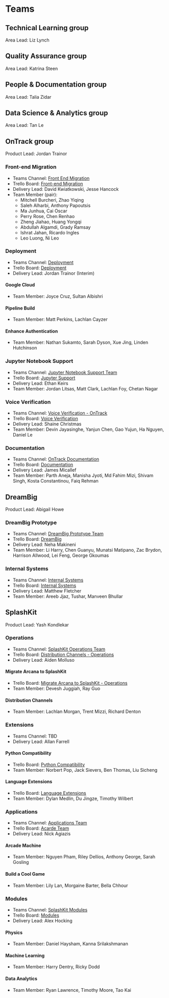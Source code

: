 # Teams

## Technical Learning group

Area Lead: Liz Lynch

## Quality Assurance group

Area Lead: Katrina Steen

## People & Documentation group

Area Lead: Talia Zidar

## Data Science & Analytics group

Area Lead: Tan Le

## OnTrack group

Product Lead: Jordan Trainor

### Front-end Migration

- Teams Channel: [Front End Migration](https://teams.microsoft.com/_?tenantId=d02378ec-1688-46d5-8540-1c28b5f470f6#/school/conversations/Front%20End%20Migration?groupId=0e15669c-3f66-49aa-b023-640fe1dda2e0&threadId=19:40cc53f7f52d42cd8d15bddad593aa01@thread.tacv2&ctx=channel)
- Trello Board: [Front-end Migration](https://trello.com/b/pFPgCaIo/front-end-migration)
- Delivery Lead: David Kwiatkowski, Jesse Hancock
- Team Member (pair):
  - Mitchell Burcheri, Zhao Yiqing
  - Saleh Alharbi, Anthony Papoutsis
  - Ma Junhua, Cai Oscar
  - Perry Rose, Chen Renhao
  - Zheng Jiahao, Huang Yongqi
  - Abdullah Algamdi, Grady Ramsay
  - Ishrat Jahan, Ricardo Ingles
  - Leo Luong, Ni Leo

### Deployment

- Teams Channel: [Deployment](https://teams.microsoft.com/_?tenantId=d02378ec-1688-46d5-8540-1c28b5f470f6#/school/conversations/Deployment?groupId=0e15669c-3f66-49aa-b023-640fe1dda2e0&threadId=19:42df0a88caed442a867bc8c41c25416d@thread.tacv2&ctx=channel)
- Trello Board: [Deployment](https://trello.com/b/dI1yx9A1/deployment)
- Delivery Lead: Jordan Trainor (Interim)

#### Google Cloud

- Team Member: Joyce Cruz, Sultan Albishri

#### Pipeline Build

- Team Member: Matt Perkins, Lachlan Cayzer

#### Enhance Authentication

- Team Member: Nathan Sukamto, Sarah Dyson, Xue Jing, Linden Hutchinson

### Jupyter Notebook Support

- Teams Channel: [Jupyter Notebook Support Team](https://teams.microsoft.com/_?tenantId=d02378ec-1688-46d5-8540-1c28b5f470f6#/school/conversations/General?threadId=19:TfS2kJmJ0HXihVO4_9pXuxrzAN_4em5uQgIvQByzhWQ1@thread.tacv2&ctx=channel)
- Trello Board: [Jupyter Support](https://trello.com/b/3lWJEuDQ/jupyter-sypport)
- Delivery Lead: Ethan Keirs 
- Team Member: Jordan Litsas, Matt Clark, Lachlan Foy, Chetan Nagar

### Voice Verification

- Teams Channel: [Voice Verification - OnTrack](https://teams.microsoft.com/_?tenantId=d02378ec-1688-46d5-8540-1c28b5f470f6#/school/conversations/Voice%20Verification%20-%20OnTrack?groupId=0e15669c-3f66-49aa-b023-640fe1dda2e0&threadId=19:ea448ec4e26449a5b74e0d6dc9be71f4@thread.tacv2&ctx=channel)
- Trello Board: [Voice Verification](https://trello.com/b/lkRdh1Fp/voice-verification)
- Delivery Lead: Shaine Christmas
- Team Member: Devin Jayasinghe, Yanjun Chen, Gao Yujun, Ha Nguyen, Daniel Le

### Documentation

- Teams Channel: [OnTrack Documentation](https://teams.microsoft.com/l/channel/19%3arhz4yutH2rF0sJU-xbcqAIS-tZ59n3j2c5LMzqDdicA1%40thread.tacv2/General?groupId=215e9f4e-95e6-4a1a-84b7-489f22d4ecae&tenantId=d02378ec-1688-46d5-8540-1c28b5f470f6)
- Trello Board: [Documentation](https://trello.com/b/FHz8evJG/documentation)
- Delivery Lead: James Micallef
- Team Member: Parth Aneja, Manisha Jyoti, Md Fahim Mizi, Shivam Singh, Kosta Constantinou, Faiq Rehman

## DreamBig

Product Lead: Abigail Howe

### DreamBig Prototype

- Teams Channel: [DreamBig Prototype Team](https://teams.microsoft.com/_?tenantId=d02378ec-1688-46d5-8540-1c28b5f470f6#/school/conversations/DreamBig%20Prototype%20Team?groupId=0e15669c-3f66-49aa-b023-640fe1dda2e0&threadId=19:71cf013320fb430db1e7427d9d7d61ad@thread.tacv2&ctx=channel)
- Trello Board: [DreamBig](https://trello.com/b/5hGRqxJO/dreambig)
- Delivery Lead: Neha Makineni
- Team Member: Li Harry, Chen Guanyu, Munatsi Matipano, Zac Brydon, Harrison Allwood, Lei Feng, George Gkoumas

### Internal Systems

- Teams Channel: [Internal Systems](https://teams.microsoft.com/_?tenantId=d02378ec-1688-46d5-8540-1c28b5f470f6#/school/conversations/Internal%20Systems?groupId=0e15669c-3f66-49aa-b023-640fe1dda2e0&threadId=19:8778e877fdca4e899c42d52b1b1ead32@thread.tacv2&ctx=channel)
- Trello Board: [Internal Systems](https://trello.com/b/Y3chllnR/internal-systems)
- Delivery Lead: Matthew Fletcher
- Team Member: Areeb Jjaz, Tushar, Manveen Bhullar

## SplashKit

Product Lead: Yash Kondlekar

### Operations

- Teams Channel: [SplashKit Operations Team](https://teams.microsoft.com/_?tenantId=d02378ec-1688-46d5-8540-1c28b5f470f6#/school/conversations/SplashKit%20Operations%20Team?groupId=0e15669c-3f66-49aa-b023-640fe1dda2e0&threadId=19:845469c493864784b3de109e2da8060b@thread.tacv2&ctx=channel)
- Trello Board: [Distribution Channels - Operations](https://trello.com/b/uDYt4NJB/distribution-channels-operations)
- Delivery Lead: Aiden Molluso

#### Migrate Arcana to SplashKit

- Trello Board: [Migrate Arcana to SplashKit - Operations](https://trello.com/b/23WxTlXO/migrate-arcana-to-splashkit-operations)
- Team Member: Devesh Juggiah, Ray Guo

#### Distribution Channels

- Team Member: Lachlan Morgan, Trent Mizzi, Richard Denton

### Extensions

- Teams Channel: TBD
- Delivery Lead: Allan Farrell

#### Python Compatibility

- Trello Board: [Python Compatibility](https://trello.com/b/cZXHjIv0/python-compatability)
- Team Member: Norbert Pop, Jack Sievers, Ben Thomas, Liu Sicheng

#### Language Extensions

- Trello Board: [Language Extensions](https://trello.com/b/xIVeBYwU/language-extensions)
- Team Member: Dylan Medlin, Du Jingze, Timothy Wilbert

### Applications

- Teams Channel: [Applications Team](https://teams.microsoft.com/_?tenantId=d02378ec-1688-46d5-8540-1c28b5f470f6#/school/conversations/Applications%20Team?threadId=19:1a52251788de42edbda8153f1913bd90@thread.tacv2&ctx=channel)
- Trello Board: [Acarde Team](https://trello.com/b/cnMs1BW6/arcade-team)
- Delivery Lead: Nick Agiazis

#### Arcade Machine

- Team Member: Nguyen Pham, Riley Dellios, Anthony George, Sarah Gosling

#### Build a Cool Game

- Team Member: Lily Lan, Morgaine Barter, Bella Chhour

### Modules

- Teams Channel: [SplashKit Modules](https://teams.microsoft.com/_?tenantId=d02378ec-1688-46d5-8540-1c28b5f470f6#/school/conversations/SplashKit%20Modules?groupId=0e15669c-3f66-49aa-b023-640fe1dda2e0&threadId=19:3abb0a52353b436db927e16d3c152903@thread.tacv2&ctx=channel)
- Trello Board: [Modules](https://trello.com/b/SKqf30oS/modules)
- Delivery Lead: Alex Hocking

#### Physics

- Team Member: Daniel Haysham, Kanna Srilakshmanan

#### Machine Learning

- Team Member: Harry Dentry, Ricky Dodd

#### Data Analytics

- Team Member: Ryan Lawrence, Timothy Moore, Tao Kai
